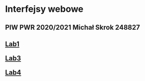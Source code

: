 <html>
  <h1>Interfejsy webowe</h1>
<h2>
  <p>
    PIW PWR 2020/2021
    Michał Skrok 248827
  </p>
<h2>
  <p> <a href="https://grav3dancer.github.io/Interfejsy_webowe/Lab1/index.html" target="_blank"> Lab1 </a> </p>
  <p> <a href="https://grav3dancer.github.io/Interfejsy_webowe/Lab3/index.html" target="_blank"> Lab3 </a> </p>
  <p> <a href="https://grav3dancer.github.io/Interfejsy_webowe/Lab4/index.html" target="_blank"> Lab4 </a> </p>


